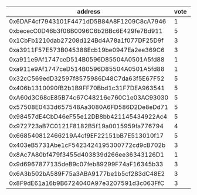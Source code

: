 address|vote|timestamp|signature
---|---|---|---
0x6DAF4cf7943101F4471dD5B84A8F1209C8cA7946|1|1610455585|0x1c90bd2fa145e35c3afab2e7c4d1a621716103cdb051868da353c70499d7efa02cd29ab4350505942976d5fb88b0027338e209cbed0eebd2d3d8009e64b1e6591b
0xbececC0D46b3f06B0096C6b2BBc6E429fe7Bd911|5|1610456719|0xc7851cf1a22acb02747f3f9d3b280ddfa7b136f99959f3ed76535cf8598625487b828be957bec1d963123d76eca1d6a2d4cd4966eb6da1c695e0b0c32b4e38481c
0x1CbFb1210dab27208d124Bd4A78a1f077DF25D9f|3|1610458059|0x327ce3c82712e777469cfac2acce2ba1b6e4fa3126b5877f453d816c9930366612e6026605f2476c11729de9803594f05841923a1c5ef89f1de818905d5d053a1c
0xa3911F57E573B045388Ecb19be0947Ea2ee369C6|3|1610458603|0x3ec6395e56b77f689d522f7a53a57d85f94604d59a00c7965b1dc1fc8aaf54d90ecc7d997c5205a6d86b1c196e42ce8d1a1029a90c04ca71f961723081639f201c
0xa911e9Af1747ceD514B0596D85504A0501A5fd88|1|1610467015|0x0c0c27b0e50e548a199f4aa6a0c6765c9c5e9859f0b5d17f7b547619c4de373a399565493c81f75b25c7d8e5136863f2df643f915b6e9c60d221648a0bd705351c
0xa911e9Af1747ceD514B0596D85504A0501A5fd88|1|1610467054|0xefe68999bd990decb919a4b561aafee129169d8b6af57965360a0bb50f2e5e624b9324a9b777242f300e7b8d5885440af3ea085f9266ba2a02673ddeff5e268c1b
0x32cC569edD32597f8575986D48C7da63f5E67F52|5|1610475471|0x3c854f3c4161e1fefc1e0145bcf32392e739d1085eb0fd932a737ab35707ce8c6eb0b2f45d8143cc3c8a6f90340901e0737cf8cb4b61d39886f9630a6ddb45fb1c
0x406b1310090fB2b1B9FF70Bbd1c31F7DEA963541|5|1610488676|0x91ea56a9cfe6646a7ac8782db7caf5811d8b2cdc5a5c3d41e21326e0baef1d9f61ced71fcfecc491db7d71ea29a90d55e05ab679f4cbe45278266f256cab27171c
0xA60d3C68cE85B74c67C48216e760C1e03AC93030|5|1610508593|0x2e79727f55b1a510f410fd60e04210422ec1a85d35b6c259a96e70f819dbb16417be5b3eead9b39bf615d23f4695ecd27a9a3465b82e360aa8a39e24528f015f1b
0x57508E0433d657548Aa3080A6FD586D2De8eDd71|5|1610509547|0x76b40c14a2a95d3ff0f2f7239a83a08b9759f3112cd29b1b9e97fba15a7acfa22dfe5f8a5cf4024e3a023c42b2e581067cbd321d326d2e0e2cd6ce20595a87cc1b
0x98457dE4CbD46eF55e12DB8bb421145434922Ac4|5|1610512248|0x704e021ba3d16bfaa98af62e5e8f9451ef84fc5df9c21d47fe9d23edc94b6222567e274020fa094fb88babd2cffbda3b6411685581f1846714842f342fa869e61b
0x972723aB7C0121F8182B5f19a0015959fa776794|4|1610523741|0xc31d4f2933ce6a252d27d72b1b9d2075886cc512537400827b0de29b238dd2c2593d092d36dcd8fcdfa9f3f42d567529b71ed17b8292328a1012b5747d2238f81c
0x668540812466219A4cf9EF22151bB7E513010f17|5|1610524407|0x7295c645a2ae3a96e516140e652a881d4d0e4a66017e088bb555e2a26f9e473e1dca8700a290a8f05d24498ac44ee4dff072d34d06572b6d69cd3173c60846dc1b
0x403eB5731Abe1cF5423424195300772cd9cB702b|3|1610531266|0x0188abfccd6d9b86dffab9501ef54d05316be8e2fe46aee9e95877f850237ebf00bd50aae0ac0e4590be9e3bba377e3e19d497bd7e27c67b9a0bd368f246cb7c1b
0x8Ac7A80bf479f3455d403839d266ee36343126D1|1|1610531519|0x1280c87919bf32c3db261467a5514e03894bf150ac43e4022e93b217ff9f6cd21bf6e19075d552b101e7992f5b9c7f96fba4d409a20105200ab6bd3cb10d5d6e1b
0x9d6967877135deB9c07feb89299F74aF16345b33|3|1610542180|0xc2ca63b241680289a5ed5cafdaabac5c840aa19775b5ff286dbc6648eadbf9ab14a607706b1821b470d6b4ce807b2f48668a82302013139ec385d80f38627bd91c
0x6A3b502bA589F75a3ABA9177be1b5cf283dC48E2|3|1610542192|0x1ba4bc878e5387d96255b81d3ebdc2cba0535791e4423bd070a097f2c950ff32236c1dc248a2a95420642f75397ae9348c98f89e85594dc681b642ef4d508ab71c
0x8F9dE61a16b9B6724040A97e3207591d3c063FfC|3|1610542204|0xf619a975f799e9307dda9d6e65a5c74a9f03df2892c65bbf7d12f7e5a8840c196104608af79331e211eb78eae2d940f422577ad34885a788afd97167cef6f8e01b